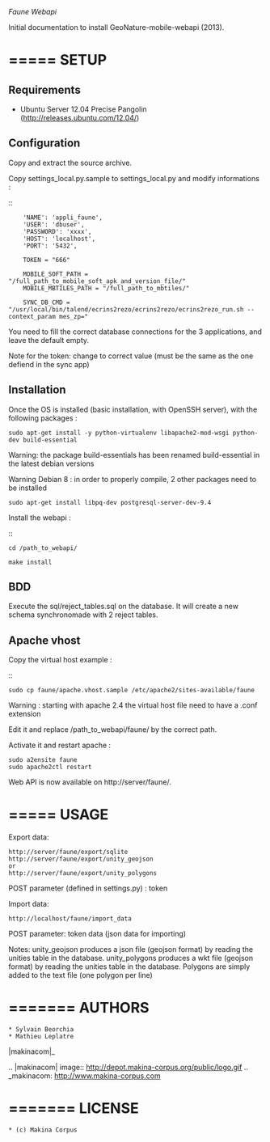 *Faune Webapi*

Initial documentation to install GeoNature-mobile-webapi (2013). 

=====
SETUP
=====

Requirements
------------

* Ubuntu Server 12.04 Precise Pangolin (http://releases.ubuntu.com/12.04/)

Configuration
--------------  

Copy and extract the source archive.

Copy settings_local.py.sample to settings_local.py and modify informations :

::

        'NAME': 'appli_faune',
        'USER': 'dbuser',    
        'PASSWORD': 'xxxx',   
        'HOST': 'localhost',  
        'PORT': '5432',       

        TOKEN = "666"

        MOBILE_SOFT_PATH = "/full_path_to_mobile_soft_apk_and_version_file/"
        MOBILE_MBTILES_PATH = "/full_path_to_mbtiles/"

        SYNC_DB_CMD = "/usr/local/bin/talend/ecrins2rezo/ecrins2rezo/ecrins2rezo_run.sh --context_param mes_zp="

You need to fill the correct database connections for the 3 applications, and leave the default empty.

Note for the token: change to correct value (must be the same as the one defiend in the sync app)

Installation
------------

Once the OS is installed (basic installation, with OpenSSH server), with the following packages :

    sudo apt-get install -y python-virtualenv libapache2-mod-wsgi python-dev build-essential

Warning: the package build-essentials has been renamed build-essential in the latest debian versions

Warning Debian 8 : in order to properly compile, 2 other packages need to be installed
    
    sudo apt-get install libpq-dev postgresql-server-dev-9.4


Install the webapi :

::

    cd /path_to_webapi/
    
    make install

BDD
---

Execute the sql/reject_tables.sql on the database.
It will create a new schema synchronomade with 2 reject tables.

Apache vhost
------------

Copy the virtual host example :

::

    sudo cp faune/apache.vhost.sample /etc/apache2/sites-available/faune
    
Warning : starting with apache 2.4 the virtual host file need to have a .conf extension

Edit it and replace /path_to_webapi/faune/ by the correct path.


Activate it and restart apache :

    sudo a2ensite faune
    sudo apache2ctl restart


Web API is now available on http://server/faune/.


=====
USAGE
=====

Export data:

    http://server/faune/export/sqlite
    http://server/faune/export/unity_geojson
    or
    http://server/faune/export/unity_polygons

POST parameter (defined in settings.py) :
    token

Import data:

    http://localhost/faune/import_data

POST parameter:
    token
    data (json data for importing)


Notes:
unity_geojson produces a json file (geojson format) by reading the unities table in the database.
unity_polygons produces a wkt file (geojson format) by reading the unities table in the database. Polygons are simply added to the text file (one polygon per line)


=======
AUTHORS
=======

    * Sylvain Beorchia
    * Mathieu Leplatre

|makinacom|_

.. |makinacom| image:: http://depot.makina-corpus.org/public/logo.gif
.. _makinacom:  http://www.makina-corpus.com


=======
LICENSE
=======

    * (c) Makina Corpus
